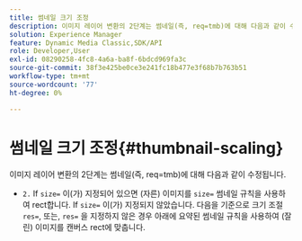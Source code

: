 ```yaml
---
title: 썸네일 크기 조정
description: 이미지 레이어 변환의 2단계는 썸네일(즉, req=tmb)에 대해 다음과 같이 수정됩니다.
solution: Experience Manager
feature: Dynamic Media Classic,SDK/API
role: Developer,User
exl-id: 08290258-4fc8-4a6a-ba8f-6bdcd969fa3c
source-git-commit: 38f3e425be0ce3e241fc18b477e3f68b7b763b51
workflow-type: tm+mt
source-wordcount: '77'
ht-degree: 0%

---
```


# 썸네일 크기 조정{#thumbnail-scaling}

이미지 레이어 변환의 2단계는 썸네일(즉, req=tmb)에 대해 다음과 같이 수정됩니다.

* `2.` If `size=` 이(가) 지정되어 있으면 (자른) 이미지를 `size=` 썸네일 규칙을 사용하여 rect합니다. If `size=` 이(가) 지정되지 않았습니다. 다음을 기준으로 크기 조절 `res=`, 또는, `res=` 을 지정하지 않은 경우 아래에 요약된 썸네일 규칙을 사용하여 (잘린) 이미지를 캔버스 rect에 맞춥니다.
